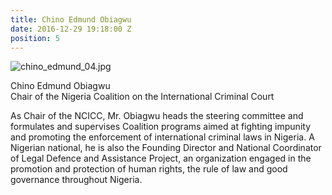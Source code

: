 ```yaml
---
title: Chino Edmund Obiagwu
date: 2016-12-29 19:18:00 Z
position: 5
---
```


![chino_edmund_04.jpg](/uploads/chino_edmund_04.jpg)

Chino Edmund Obiagwu <br> Chair of the Nigeria Coalition on the International Criminal Court


As Chair of the NCICC, Mr. Obiagwu heads the steering committee and formulates and supervises Coalition programs aimed at fighting impunity and promoting the enforcement of international criminal laws in Nigeria. A Nigerian national, he is also the Founding Director and National Coordinator of Legal Defence and Assistance Project, an organization engaged in the promotion and protection of human rights, the rule of law and good governance throughout Nigeria.